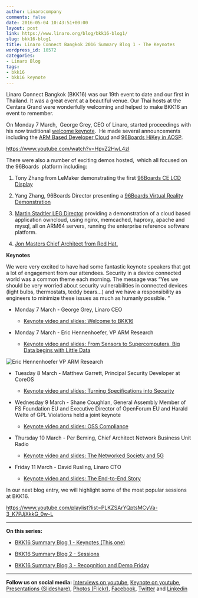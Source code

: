 ```yaml
---
author: Linarocompany
comments: false
date: 2016-05-04 10:43:51+00:00
layout: post
link: https://www.linaro.org/blog/bkk16-blog1/
slug: bkk16-blog1
title: Linaro Connect Bangkok 2016 Summary Blog 1 - The Keynotes
wordpress_id: 10572
categories:
- Linaro Blog
tags:
- bkk16
- bkk16 keynote
---
```


Linaro Connect Bangkok (BKK16) was our 19th event to date and our first in Thailand. It was a great event at a beautiful venue. Our Thai hosts at the Centara Grand were wonderfully welcoming and helped to make BKK16 an event to remember.

On Monday 7 March,  George Grey, CEO of Linaro, started proceedings with his now traditional [welcome keynote](https://www.youtube.com/watch?v=HpvZ2HwL4zI).  He made several announcements including the [ARM Based Developer Cloud](http://www.linaro.org/news/linaro-announces-arm-based-developer-cloud-2/) and [96Boards HiKey in AOSP](http://www.linaro.org/news/linaro-announces-support-for-96boards-hikey-in-aosp/).

https://www.youtube.com/watch?v=HpvZ2HwL4zI

There were also a number of exciting demos hosted,  which all focused on the 96Boards  platform including:



 	
  1. Tony Zhang from LeMaker demonstrating the first [96Boards CE LCD Display](https://www.youtube.com/watch?v=IwPsZOBSQTc#t=21m17s)

 	
  2. Yang Zhang, 96Boards Director presenting a [96Boards Virtual Reality Demonstration](https://www.youtube.com/watch?v=IwPsZOBSQTc#t=24m23s)

 	
  3. [Martin Stadtler LEG Director](https://www.youtube.com/watch?v=IwPsZOBSQTc#t=34m43s) providing a demonstration of a cloud based application owncloud, using nginx, memcached, haproxy, apache and mysql, all on ARM64 servers, running the enterprise reference software platform.

 	
  4. [ Jon Masters Chief Architect from Red Hat.](https://www.youtube.com/watch?v=IwPsZOBSQTc#t=28m05s)


**Keynotes**

We were very excited to have had some fantastic keynote speakers that got a lot of engagement from our attendees. Security in a device connected world was a common theme each morning. The message was “Yes we should be very worried about security vulnerabilities in connected devices (light bulbs, thermostats, teddy bears…) and we have a responsibility as engineers to minimize these issues as much as humanly possible. “





 	
  * Monday 7 March - George Grey, Linaro CEO

 	
    * [Keynote video and slides: Welcome to BKK16](https://www.youtube.com/watch?v=HpvZ2HwL4zI)




 	
  * Monday 7 March - Eric Hennenhoefer, VP ARM Research

 	
    * [Keynote video and slides: From Sensors to Supercomputers, Big Data begins with Little Data](https://www.youtube.com/watch?v=fU-SWtv2TlE)





![Eric Hennenhoefer VP ARM Research](http://www.linaro.org/wp-content/uploads/2016/05/Eric-Hennenhoefer-VP-ARM-Research.jpg)



 	
  * Tuesday 8 March - Matthew Garrett, Principal Security Developer at CoreOS

 	
    * [Keynote video and slides: Turning Specifications into Security](https://www.youtube.com/watch?v=798NDrLH36U)




 	
  * Wednesday 9 March - Shane Coughlan, General Assembly Member of FS Foundation EU and Executive Director of OpenForum EU and Harald Welte of GPL Violations held a joint keynote

 	
    * [Keynote video and slides: OSS Compliance](https://www.youtube.com/watch?v=b4Bli8h0V-Q)




 	
  * Thursday 10 March - Per Beming, Chief Architect Network Business Unit Radio

 	
    * [Keynote video and slides: The Networked Society and 5G](https://www.youtube.com/watch?v=s09kjutkKmg&feature=youtu.be)




 	
  * Friday 11 March - David Rusling, Linaro CTO

 	
    * [Keynote video and slides: The End-to-End Story](https://www.youtube.com/watch?v=GFvd2nHiFvU)







In our next blog entry, we will highlight some of the most popular sessions at BKK16.

https://www.youtube.com/playlist?list=PLKZSArYQptsMCyVa-3_K7PJjXkkG_0w-L



* * *



**On this series:**



 	
  * [BKK16 Summary Blog 1 - Keynotes (This one)](/blog/bkk16-blog1/)

 	
  * [BKK16 Summary Blog 2 - Sessions](/blog/bkk16-blog2/)

 	
  * [BKK16 Summary Blog 3 - Recognition and Demo Friday](/blog/bkk16-blog3/)





* * *



**Follow us on social media:**
[Interviews on youtube](https://www.youtube.com/user/linaroorg?sub_confirmation=1&utm_source=Linaro.org&utm_medium=blog&utm_campaign=social), [Keynote on youtube](https://www.youtube.com/user/linaroOnAir?sub_confirmation=1&utm_source=Linaro.org&utm_medium=blog&utm_campaign=social), [Presentations (Slideshare)](http://www.slideshare.net/linaroorg?utm_source=Linaro.org&utm_medium=blog&utm_campaign=social),
[Photos (Flickr)](https://www.flickr.com/photos/linaroorg?utm_source=Linaro.org&utm_medium=blog&utm_campaign=social), [Facebook](https://www.facebook.com/LinaroOrg?utm_source=Linaro.org&utm_medium=blog&utm_campaign=social), [Twitter](https://twitter.com/linaroorg?utm_source=Linaro.org&utm_medium=blog&utm_campaign=social) and [Linkedin](https://www.linkedin.com/company/1026961?utm_source=Linaro.org&utm_medium=blog&utm_campaign=social)
